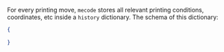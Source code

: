 For every printing move, `mecode` stores all relevant printing conditions, coordinates, etc inside a `history` dictionary. The schema of this dictionary:

```json
{
    
}
```